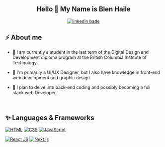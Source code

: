

<h2 align="center">
  Hello 👋 My Name is Blen Haile 
</h2>

<div align="center">
  <a href="https://www.linkedin.com/in/blenbhaile/">
    <img alt="linkedin bade" title="Blen Haile Linkedin Profile" src="https://img.shields.io/badge/linkedin-%230077B5.svg?&style=for-the-badge&logo=linkedin&logoColor=white"/>
  </a>
</div>

<h2> ⚡ About me</h2>

- 🌱 I am currently a student in the last term of the Digital Design and Development diploma program at the British Columbia Institute of Technology.

- 🤔 I'm primarily a UI/UX Designer, but I also have knowledge in front-end web development and graphic design.

- 🔭 I plan to delve into back-end coding and possibly becoming a full stack web Developer. 

<br/>

<h2> ✨ Languages & Frameworks</h2>

<p>
  <a href=""><img alt="HTML" src="https://img.shields.io/badge/HTML5-E34F26?style=for-the-badge&logo=html5&logoColor=white"></a>
  <a href="https://www.w3.org/Style/CSS/Overview.en.html"><img alt="CSS"  src="https://img.shields.io/badge/CSS3-1572B6?style=for-the-badge&logo=css3&logoColor=white"></a>
 <a href=""><img alt="JavaScript" src="https://img.shields.io/badge/JavaScript-323330?style=for-the-badge&logo=javascript&logoColor=F7DF1E"></a>
  
  <a href="https://reactjs.org/"><img alt="React JS" src="https://img.shields.io/badge/React-20232A?style=for-the-badge&logo=react&logoColor=61DAFB"></a>
  <a href="https://nextjs.org/"><img alt="Next.js" src="https://img.shields.io/badge/Next-black?style=for-the-badge&logo=next.js&logoColor=white"></a>
</p>





<!--
**bhail300/bhail300** is a ✨ _special_ ✨ repository because its `README.md` (this file) appears on your GitHub profile.

Here are some ideas to get you started:

### Hi there 👋
- 🔭 I’m currently working on ...
- 🌱 I’m currently learning ...
- 👯 I’m looking to collaborate on ...
- 🤔 I’m looking for help with ...
- 💬 Ask me about ...
- 📫 How to reach me: ...
- 😄 Pronouns: ...
- ⚡ Fun fact: ...
-->
